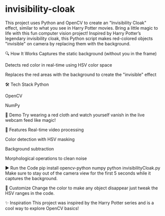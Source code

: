 # invisibility-cloak
This project uses Python and OpenCV to create an "Invisibility Cloak" effect, similar to what you see in Harry Potter movies.
Bring a little magic to life with this fun computer vision project! Inspired by Harry Potter’s legendary invisibility cloak, this Python script makes red-colored objects "invisible" on camera by replacing them with the background.

🔍 How It Works
Captures the static background (without you in the frame)

Detects red color in real-time using HSV color space

Replaces the red areas with the background to create the "invisible" effect

🛠 Tech Stack
Python

OpenCV

NumPy

📸 Demo
Try wearing a red cloth and watch yourself vanish in the live webcam feed like magic!

🧪 Features
Real-time video processing

Color detection with HSV masking

Background subtraction

Morphological operations to clean noise

▶️ Run the Code
pip install opencv-python numpy
python invisibilityCloak.py
Make sure to stay out of the camera view for the first 5 seconds while it captures the background.

🎨 Customize
Change the color to make any object disappear just tweak the HSV ranges in the code.

✨ Inspiration
This project was inspired by the Harry Potter series and is a cool way to explore OpenCV basics!
